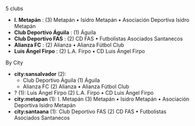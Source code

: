 5 clubs

- **I. Metapán** : (3) Metapán • Isidro Metapán • Asociación Deportiva Isidro Metapán
- **Club Deportivo Águila** : (1) Águila
- **Club Deportivo FAS** : (2) CD FAS • Futbolistas Asociados Santanecos
- **Alianza FC** : (2) Alianza • Alianza Fútbol Club
- **Luis Ángel Firpo** : (2) L.A. Firpo • CD Luis Ángel Firpo




By City

- **city:sansalvador** (2): 
  - Club Deportivo Águila  (1) Águila
  - Alianza FC  (2) Alianza • Alianza Fútbol Club
- ? (1): Luis Ángel Firpo  (2) L.A. Firpo • CD Luis Ángel Firpo
- **city:metapan** (1): I. Metapán  (3) Metapán • Isidro Metapán • Asociación Deportiva Isidro Metapán
- **city:santaana** (1): Club Deportivo FAS  (2) CD FAS • Futbolistas Asociados Santanecos


